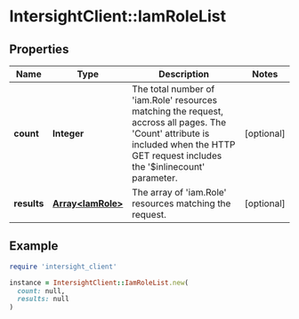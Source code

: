 # IntersightClient::IamRoleList

## Properties

| Name | Type | Description | Notes |
| ---- | ---- | ----------- | ----- |
| **count** | **Integer** | The total number of &#39;iam.Role&#39; resources matching the request, accross all pages. The &#39;Count&#39; attribute is included when the HTTP GET request includes the &#39;$inlinecount&#39; parameter. | [optional] |
| **results** | [**Array&lt;IamRole&gt;**](IamRole.md) | The array of &#39;iam.Role&#39; resources matching the request. | [optional] |

## Example

```ruby
require 'intersight_client'

instance = IntersightClient::IamRoleList.new(
  count: null,
  results: null
)
```

